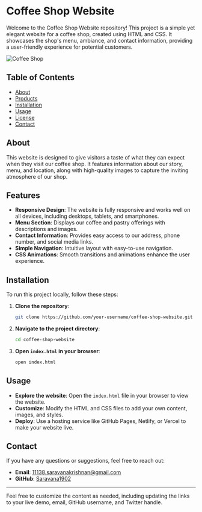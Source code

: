 # Coffee Shop Website

Welcome to the Coffee Shop Website repository! This project is a simple yet elegant website for a coffee shop, created using HTML and CSS. It showcases the shop's menu, ambiance, and contact information, providing a user-friendly experience for potential customers.

![Coffee Shop](./assets/images/coffee-shop.png)

## Table of Contents

- [About](#about)
- [Products](#products)
- [Installation](#installation)
- [Usage](#usage)
- [License](#license)
- [Contact](#contact)

## About

This website is designed to give visitors a taste of what they can expect when they visit our coffee shop. It features information about our story, menu, and location, along with high-quality images to capture the inviting atmosphere of our shop.

## Features

- **Responsive Design**: The website is fully responsive and works well on all devices, including desktops, tablets, and smartphones.
- **Menu Section**: Displays our coffee and pastry offerings with descriptions and images.
- **Contact Information**: Provides easy access to our address, phone number, and social media links.
- **Simple Navigation**: Intuitive layout with easy-to-use navigation.
- **CSS Animations**: Smooth transitions and animations enhance the user experience.

## Installation

To run this project locally, follow these steps:

1. **Clone the repository**:
   ```bash
   git clone https://github.com/your-username/coffee-shop-website.git
   ```

2. **Navigate to the project directory**:
   ```bash
   cd coffee-shop-website
   ```

3. **Open `index.html` in your browser**:
   ```bash
   open index.html
   ```

## Usage

- **Explore the website**: Open the `index.html` file in your browser to view the website.
- **Customize**: Modify the HTML and CSS files to add your own content, images, and styles.
- **Deploy**: Use a hosting service like GitHub Pages, Netlify, or Vercel to make your website live.


## Contact

If you have any questions or suggestions, feel free to reach out:

- **Email**: [11138.saravanakrishnan@gmail.com](mailto:your-email@example.com)
- **GitHub**: [Saravana1902](https://github.com/your-username)

---

Feel free to customize the content as needed, including updating the links to your live demo, email, GitHub username, and Twitter handle.
